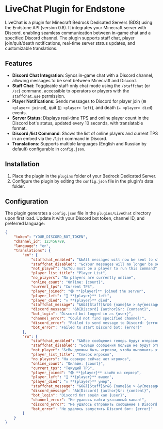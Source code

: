 # LiveChat Plugin for Endstone

LiveChat is a plugin for Minecraft Bedrock Dedicated Servers (BDS) using the Endstone API (version 0.8). It integrates your Minecraft server with Discord, enabling seamless communication between in-game chat and a specified Discord channel. The plugin supports staff chat, player join/quit/death notifications, real-time server status updates, and customizable translations.

## Features

- **Discord Chat Integration**: Syncs in-game chat with a Discord channel, allowing messages to be sent between Minecraft and Discord.
- **Staff Chat**: Toggleable staff-only chat mode using the `/staffchat` (or `/sc`) command, accessible to operators or players with the `staffchat.use` permission.
- **Player Notifications**: Sends messages to Discord for player join (`🟢 <player> joined`), quit (`🔴 <player> left`), and death (`☠️ <player> died`) events.
- **Server Status**: Displays real-time TPS and online player count in the Discord bot's status, updated every 10 seconds, with translatable format.
- **Discord /list Command**: Shows the list of online players and current TPS in an embed via the `/list` command in Discord.
- **Translations**: Supports multiple languages (English and Russian by default) configurable in `config.json`.

## Installation

1. Place the plugin in the `plugins` folder of your Bedrock Dedicated Server.
2. Configure the plugin by editing the `config.json` file in the plugin's data folder.

## Configuration

The plugin generates a `config.json` file in the `plugins/LiveChat` directory upon first load. Update it with your Discord bot token, channel ID, and preferred language:

```json
{
    "token": "YOUR_DISCORD_BOT_TOKEN",
    "channel_id": 123456789,
    "language": "en",
    "translations": {
        "en": {
            "staffchat_enabled": "&bAll messages will now be sent to staff chat",
            "staffchat_disabled": "&cYour messages will no longer be sent to staff chat",
            "not_player": "&cYou must be a player to run this command",
            "player_list_title": "Player List",
            "no_players": "No players are currently online",
            "online_count": "Online: {count}",
            "current_tps": "Current TPS",
            "player_joined": "🟢 **{player}** joined the server",
            "player_left": "🔴 **{player}** left",
            "player_died": "☠️ **{player}** died",
            "staffchat_message": "&6&l[Staff]&r&6 {name}&e > &y{message}",
            "discord_message": "&b[Discord] {author}&r: {content}",
            "bot_login": "Discord bot logged in as {user}",
            "channel_error": "Could not find specified channel!",
            "discord_error": "Failed to send message to Discord: {error}",
            "bot_error": "Failed to start Discord bot: {error}"
        },
        "ru": {
            "staffchat_enabled": "&bВсе сообщения теперь будут отправляться в чат персонала",
            "staffchat_disabled": "&cВаши сообщения больше не будут отправляться в чат персонала",
            "not_player": "&cВы должны быть игроком, чтобы выполнить эту команду",
            "player_list_title": "Список игроков",
            "no_players": "На сервере сейчас нет игроков",
            "online_count": "Онлайн: {count}",
            "current_tps": "Текущий TPS",
            "player_joined": "🟢 **{player}** зашёл на сервер",
            "player_left": "🔴 **{player}** вышел",
            "player_died": "☠️ **{player}** умер",
            "staffchat_message": "&6&l[Staff]&r&6 {name}&e > &y{message}",
            "discord_message": "&b[Discord] {author}&r: {content}",
            "bot_login": "Discord бот вошёл как {user}",
            "channel_error": "Не удалось найти указанный канал!",
            "discord_error": "Не удалось отправить сообщение в Discord: {error}",
            "bot_error": "Не удалось запустить Discord бот: {error}"
        }
    }
}